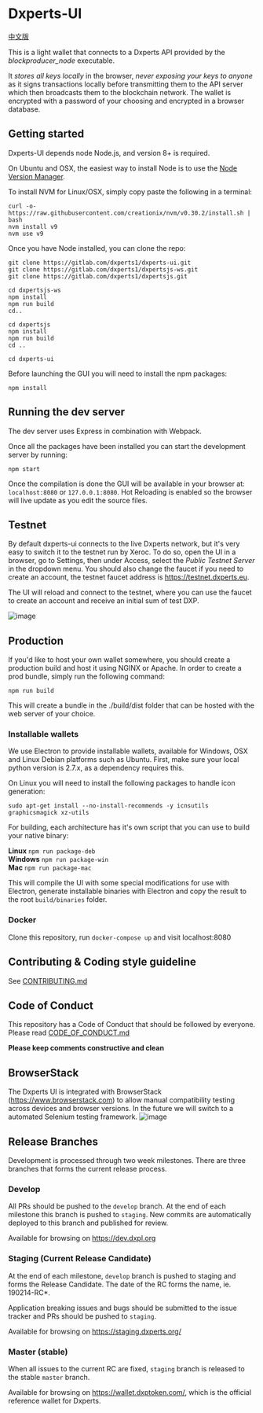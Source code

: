 # Dxperts-UI

[中文版](README_zh.md)

This is a light wallet that connects to a Dxperts API provided by the *blockproducer_node* executable.

It _stores all keys locally_ in the browser, _never exposing your keys to anyone_ as it signs transactions locally before transmitting them to the API server which then broadcasts them to the blockchain network. The wallet is encrypted with a password of your choosing and encrypted in a browser database.

## Getting started

Dxperts-UI depends node Node.js, and version 8+ is required.

On Ubuntu and OSX, the easiest way to install Node is to use the [Node Version Manager](https://github.com/creationix/nvm).

To install NVM for Linux/OSX, simply copy paste the following in a terminal:

```
curl -o- https://raw.githubusercontent.com/creationix/nvm/v0.30.2/install.sh | bash
nvm install v9
nvm use v9
```

Once you have Node installed, you can clone the repo:

```
git clone https://gitlab.com/dxperts1/dxperts-ui.git
git clone https://gitlab.com/dxperts1/dxpertsjs-ws.git
git clone https://gitlab.com/dxperts1/dxpertsjs.git

cd dxpertsjs-ws
npm install
npm run build
cd..

cd dxpertsjs
npm install
npm run build
cd ..

cd dxperts-ui
```

Before launching the GUI you will need to install the npm packages:

```
npm install
```

## Running the dev server

The dev server uses Express in combination with Webpack.

Once all the packages have been installed you can start the development server by running:

```
npm start
```

Once the compilation is done the GUI will be available in your browser at: `localhost:8080` or `127.0.0.1:8080`. Hot Reloading is enabled so the browser will live update as you edit the source files.

## Testnet

By default dxperts-ui connects to the live Dxperts network, but it's very easy to switch it to the testnet run by Xeroc. To do so, open the UI in a browser, go to Settings, then under Access, select the _Public Testnet Server_ in the dropdown menu. You should also change the faucet if you need to create an account, the testnet faucet address is https://testnet.dxperts.eu.

The UI will reload and connect to the testnet, where you can use the faucet to create an account and receive an initial sum of test DXP.

![image](https://cloud.githubusercontent.com/assets/6890015/22055747/f8e15e68-dd5c-11e6-84cd-692749b578d8.png)

## Production

If you'd like to host your own wallet somewhere, you should create a production build and host it using NGINX or Apache. In order to create a prod bundle, simply run the following command:

```
npm run build
```

This will create a bundle in the ./build/dist folder that can be hosted with the web server of your choice.

### Installable wallets

We use Electron to provide installable wallets, available for Windows, OSX and Linux Debian platforms such as Ubuntu. First, make sure your local python version is 2.7.x, as a dependency requires this.

On Linux you will need to install the following packages to handle icon generation:

`sudo apt-get install --no-install-recommends -y icnsutils graphicsmagick xz-utils`

For building, each architecture has it's own script that you can use to build your native binary:

**Linux**
`npm run package-deb`  
**Windows**
`npm run package-win`  
**Mac**
`npm run package-mac`

This will compile the UI with some special modifications for use with Electron, generate installable binaries with Electron and copy the result to the root `build/binaries` folder.

### Docker

Clone this repository, run `docker-compose up` and visit localhost:8080

## Contributing & Coding style guideline

See [CONTRIBUTING.md](CONTRIBUTING.md)

## Code of Conduct

This repository has a Code of Conduct that should be followed by everyone.
Please read [CODE_OF_CONDUCT.md](CODE_OF_CONDUCT.md)

**Please keep comments constructive and clean**

## BrowserStack

The Dxperts UI is integrated with BrowserStack (https://www.browserstack.com) to allow manual compatibility testing across devices and browser versions. In the future we will switch to a automated Selenium testing framework.
![image](https://user-images.githubusercontent.com/33128181/48697885-05f8d880-ebe6-11e8-95a2-d87516cbb3d9.png)

## Release Branches

Development is processed through two week milestones.
There are three branches that forms the current release process.

### Develop

All PRs should be pushed to the `develop` branch. At the end of each milestone this branch is pushed to `staging`.
New commits are automatically deployed to this branch and published for review.

Available for browsing on https://dev.dxpl.org

### Staging (Current Release Candidate)

At the end of each milestone, `develop` branch is pushed to staging and forms the Release Candidate. The date of the RC forms the name, ie. 190214-RC\*.

Application breaking issues and bugs should be submitted to the issue tracker and PRs should be pushed to `staging`.

Available for browsing on https://staging.dxperts.org/

### Master (stable)

When all issues to the current RC are fixed, `staging` branch is released to the stable `master` branch.

Available for browsing on https://wallet.dxptoken.com/, which is the official reference wallet for Dxperts.
